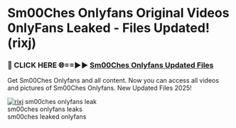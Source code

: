 # Sm00Ches Onlyfans Original Videos 0nlyFans Leaked - Files Updated! (rixj)

<h3>🔴 CLICK HERE 🌐==►► <a href="https://tinyurl.com/2jnfzry5" rel="nofollow">Sm00Ches Onlyfans Updated Files</a></h3>

Get Sm00Ches Onlyfans and all content. Now you can access all videos and pictures of Sm00Ches Onlyfans. New Updated Files 2025!

[![rixj](https://i.imgur.com/GyGTBgg.gif)](https://tinyurl.com/2jnfzry5)
sm00ches onlyfans leak<br>
sm00ches onlyfans leaks<br>
sm00ches leaked onlyfans